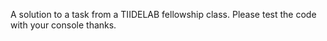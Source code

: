A solution to a task from a TIIDELAB fellowship class. Please test the code with your console thanks.